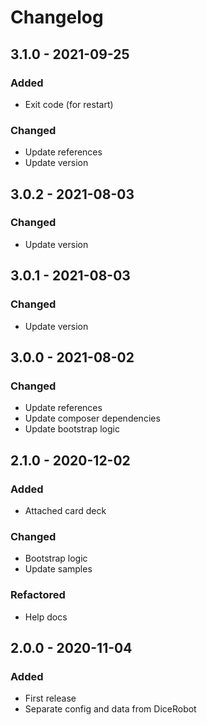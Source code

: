 # Changelog


## 3.1.0 - 2021-09-25

### Added
- Exit code (for restart)

### Changed
- Update references
- Update version


## 3.0.2 - 2021-08-03

### Changed
- Update version


## 3.0.1 - 2021-08-03

### Changed
- Update version


## 3.0.0 - 2021-08-02

### Changed
- Update references
- Update composer dependencies
- Update bootstrap logic


## 2.1.0 - 2020-12-02

### Added
- Attached card deck

### Changed
- Bootstrap logic
- Update samples

### Refactored
- Help docs


## 2.0.0 - 2020-11-04

### Added
- First release
- Separate config and data from DiceRobot
